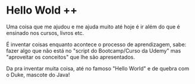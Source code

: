 # Hello Wold ++

Uma coisa que me ajudou e me ajuda muito até hoje é ir além do que é ensinado nos cursos, livros etc.

É inventar coisas enquanto acontece o processo de aprendizagem, sabe: fazer algo que não está no "script do Bootcamp/Curso da Udemy" mas "aproveitar os conceitos" que lhe são apresentados.

Da pra inventar muita coisa, até no famoso "Hello World" e de quebra com o Duke, mascote do Java!
